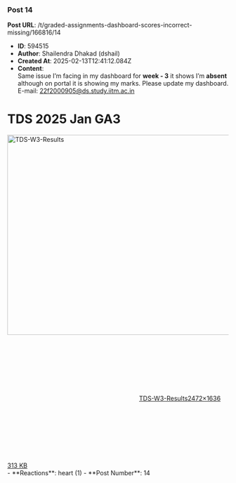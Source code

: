 ### Post 14
**Post URL**: /t/graded-assignments-dashboard-scores-incorrect-missing/166816/14
- **ID**: 594515
- **Author**: Shailendra Dhakad (dshail)
- **Created At**: 2025-02-13T12:41:12.084Z
- **Content**:  
  Same issue I’m facing in my dashboard for <strong>week - 3</strong> it shows I’m <strong>absent</strong> although on portal it is showing my marks.
Please update my dashboard.<br>
E-mail: 22f2000905@ds.study.iitm.ac.in
<h1><a name="p-594515-tds-2025-jan-ga3-1" class="anchor" href="#p-594515-tds-2025-jan-ga3-1"></a>TDS 2025 Jan GA3</h1>
<div class="lightbox-wrapper"><a class="lightbox" href="https://europe1.discourse-cdn.com/flex013/uploads/iitm/original/3X/d/5/d5ff9b7b32bb1f8717cb95085fb946c48e781071.png" data-download-href="/uploads/short-url/ux7kV3FLhBDUPvQ9NMzhqWP4jXb.png?dl=1" title="TDS-W3-Results" rel="noopener nofollow ugc"><img src="https://europe1.discourse-cdn.com/flex013/uploads/iitm/optimized/3X/d/5/d5ff9b7b32bb1f8717cb95085fb946c48e781071_2_690x456.png" alt="TDS-W3-Results" data-base62-sha1="ux7kV3FLhBDUPvQ9NMzhqWP4jXb" width="690" height="456" srcset="https://europe1.discourse-cdn.com/flex013/uploads/iitm/optimized/3X/d/5/d5ff9b7b32bb1f8717cb95085fb946c48e781071_2_690x456.png, https://europe1.discourse-cdn.com/flex013/uploads/iitm/optimized/3X/d/5/d5ff9b7b32bb1f8717cb95085fb946c48e781071_2_1035x684.png 1.5x, https://europe1.discourse-cdn.com/flex013/uploads/iitm/optimized/3X/d/5/d5ff9b7b32bb1f8717cb95085fb946c48e781071_2_1380x912.png 2x" data-dominant-color="292C2F"><div class="meta"><svg class="fa d-icon d-icon-far-image svg-icon" aria-hidden="true"><use href="#far-image"></use></svg><span class="filename">TDS-W3-Results</span><span class="informations">2472×1636 313 KB</span><svg class="fa d-icon d-icon-discourse-expand svg-icon" aria-hidden="true"><use href="#discourse-expand"></use></svg></div></a></div>
- **Reactions**: heart (1)
- **Post Number**: 14

